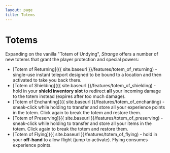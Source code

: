 ```yaml
---
layout: page
title: Totems
---
```


# Totems

Expanding on the vanilla "Totem of Undying", *Strange* offers a number of new totems that grant the player protection and special powers:

* [Totem of Returning]({{ site.baseurl }}/features/totem_of_returning) - single-use instant teleport designed to be bound to a location and then activated to take you back there.
* [Totem of Shielding]({{ site.baseurl }}/features/totem_of_shielding) - hold in your **shield inventory slot** to redirect **all** your incoming damage to the totem instead (expires after too much damage).
* [Totem of Enchanting]({{ site.baseurl }}/features/totem_of_enchanting) - sneak-click while holding to transfer and store all your experience points in the totem.  Click again to break the totem and restore them.
* [Totem of Preserving]({{ site.baseurl }}/features/totem_of_preserving) - sneak-click while holding to transfer and store all your items in the totem.  Click again to break the totem and restore them.
* [Totem of Flying]({{ site.baseurl }}/features/totem_of_flying) - hold in your **off-hand** to allow flight (jump to activate). Flying consumes experience points.


